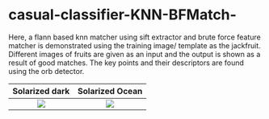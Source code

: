 # casual-classifier-KNN-BFMatch-
Here, a flann based knn matcher using sift extractor and brute force feature matcher is demonstrated using the training image/ template as the jackfruit. Different images of fruits are given as an input and the output is shown as a result of good matches. The key points and their descriptors are found using the orb detector.


Solarized dark             |  Solarized Ocean
:-------------------------:|:-------------------------:
![](https://github.com/hasibzunair/casual-classifier-KNN-BFMatch/blob/master/knn/Figure_1.png)  |  ![](https://github.com/hasibzunair/casual-classifier-KNN-BFMatch/blob/master/bfMatch/Figure_1.png)
